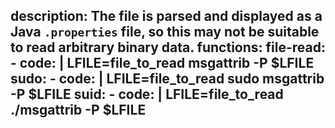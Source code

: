 description: The file is parsed and displayed as a Java `.properties` file, so this may not be suitable to read arbitrary binary data.
functions:
  file-read:
    - code: |
        LFILE=file_to_read
        msgattrib -P $LFILE
  sudo:
    - code: |
        LFILE=file_to_read
        sudo msgattrib -P $LFILE
  suid:
    - code: |
        LFILE=file_to_read
        ./msgattrib -P $LFILE
---
